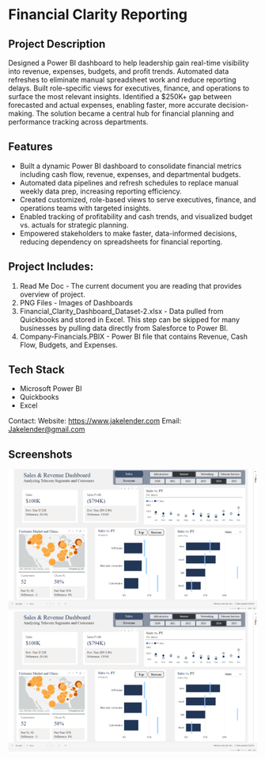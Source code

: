 # Financial Clarity Reporting

## Project Description
Designed a Power BI dashboard to help leadership gain real-time visibility into revenue, expenses, budgets, and profit trends. Automated data refreshes to eliminate manual spreadsheet work and reduce reporting delays. Built role-specific views for executives, finance, and operations to surface the most relevant insights. Identified a $250K+ gap between forecasted and actual expenses, enabling faster, more accurate decision-making. The solution became a central hub for financial planning and performance tracking across departments.

## Features
- Built a dynamic Power BI dashboard to consolidate financial metrics including cash flow, revenue, expenses, and departmental budgets.
- Automated data pipelines and refresh schedules to replace manual weekly data prep, increasing reporting efficiency.
- Created customized, role-based views to serve executives, finance, and operations teams with targeted insights.
- Enabled tracking of profitability and cash trends, and visualized budget vs. actuals for strategic planning.
- Empowered stakeholders to make faster, data-informed decisions, reducing dependency on spreadsheets for financial reporting.

## Project Includes:
1. Read Me Doc - The current document you are reading that provides overview of project.
2. PNG Files - Images of Dashboards
3. Financial_Clarity_Dashboard_Dataset-2.xlsx - Data pulled from Quickbooks and stored in Excel. This step can be skipped for many businesses by pulling data directly from Salesforce to Power BI.
4. Company-Financials.PBIX - Power BI file that contains Revenue, Cash Flow, Budgets, and Expenses.

## Tech Stack
- Microsoft Power BI
- Quickbooks
- Excel

Contact: 
Website: https://www.jakelender.com
Email: Jakelender@gmail.com

## Screenshots
![alt text](https://github.com/JacobLender/Sales_Rev_Costs/blob/9d9b7f3d0752227786c25f5aca0978481e8039dc/BLog_2_BusinessIsGreat.png)
![alt text](https://github.com/JacobLender/Sales_Rev_Costs/blob/9d9b7f3d0752227786c25f5aca0978481e8039dc/BLog_2_BusinessIsGreat.png)
